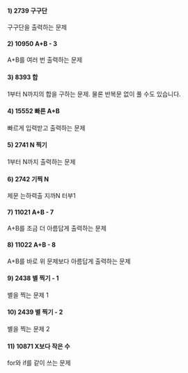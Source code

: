
#### 1)	2739	구구단	  
구구단을 출력하는 문제

#### 2)	10950	A+B - 3	  
A+B를 여러 번 출력하는 문제

#### 3)	8393	합	  
1부터 N까지의 합을 구하는 문제. 물론 반복문 없이 풀 수도 있습니다.

#### 4)	15552	빠른 A+B	  
빠르게 입력받고 출력하는 문제

#### 5)	2741	N 찍기	  
1부터 N까지 출력하는 문제

#### 6)	2742	기찍 N	  
제문 는하력출 지까N 터부1

#### 7)	11021	A+B - 7	  
A+B를 조금 더 아름답게 출력하는 문제

#### 8)	11022	A+B - 8	  
A+B를 바로 위 문제보다 아름답게 출력하는 문제

#### 9)	2438	별 찍기 - 1	  
별을 찍는 문제 1

#### 10)	2439	별 찍기 - 2	  
별을 찍는 문제 2

#### 11)	10871	X보다 작은 수	  
for와 if를 같이 쓰는 문제

